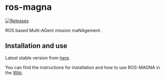 # ros-magna
[![Releases](https://img.shields.io/github/release/JoseAndresMR/ros_magna.svg)](https://github.com/JoseAndresMR/ros_magna/releases)

ROS based Multi-AGent mission maNAgement.

## Installation and use

Latest stable version from [here](https://github.com/JoseAndresMR/ros_magna/releases).

You can find the instructions for installation and how to use ROS-MAGNA in the [Wiki](https://github.com/JoseAndresMR/ros_magna/wiki).


<!-- ## Citation
If you find ROS-MAGNA useful in your research, please consider citing:

```
@inproceedings{real2018ual,
    Author = {Fran Real, Arturo Torres-Gonzalez, Pablo Ramón Soria, Jesús Capitán and Aníbal Ollero},
    Title = {UAL: an abstraction layer for unmanned vehicles},
    Booktitle= {2nd International Symposium on Aerial Robotics (ISAR)},
    Year = {2018}
}
``` -->
